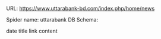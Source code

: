 URL: https://www.uttarabank-bd.com/index.php/home/news

Spider name: uttarabank
DB Schema:

date
title
link
content
